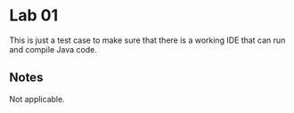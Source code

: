 # Lab 01

This is just a test case to make sure that there is a working IDE that can run and compile Java code.

## Notes 

Not applicable.

